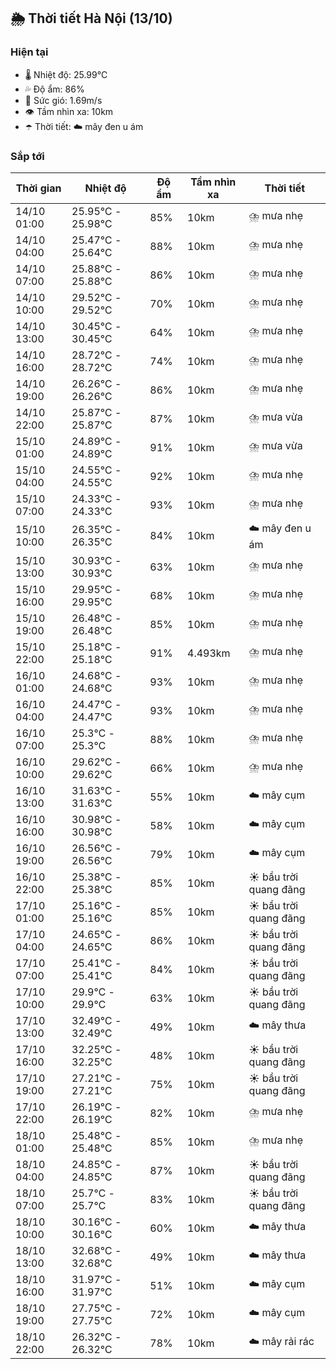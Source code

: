 ## 🌦️ Thời tiết Hà Nội (13/10)

### Hiện tại

- 🌡️ Nhiệt độ: 25.99℃
- 💦 Độ ẩm: 86%
- 💨 Sức gió: 1.69m/s
- 👁️ Tầm nhìn xa: 10km
- ☂️ Thời tiết: ☁️ mây đen u ám

### Sắp tới

| Thời gian | Nhiệt độ | Độ ẩm | Tầm nhìn xa | Thời tiết |
| --- | --- | --- | --- | --- |
| 14/10 01:00 | 25.95℃ - 25.98℃ | 85% | 10km | ⛈️ mưa nhẹ |
| 14/10 04:00 | 25.47℃ - 25.64℃ | 88% | 10km | ⛈️ mưa nhẹ |
| 14/10 07:00 | 25.88℃ - 25.88℃ | 86% | 10km | ⛈️ mưa nhẹ |
| 14/10 10:00 | 29.52℃ - 29.52℃ | 70% | 10km | ⛈️ mưa nhẹ |
| 14/10 13:00 | 30.45℃ - 30.45℃ | 64% | 10km | ⛈️ mưa nhẹ |
| 14/10 16:00 | 28.72℃ - 28.72℃ | 74% | 10km | ⛈️ mưa nhẹ |
| 14/10 19:00 | 26.26℃ - 26.26℃ | 86% | 10km | ⛈️ mưa nhẹ |
| 14/10 22:00 | 25.87℃ - 25.87℃ | 87% | 10km | ⛈️ mưa vừa |
| 15/10 01:00 | 24.89℃ - 24.89℃ | 91% | 10km | ⛈️ mưa vừa |
| 15/10 04:00 | 24.55℃ - 24.55℃ | 92% | 10km | ⛈️ mưa nhẹ |
| 15/10 07:00 | 24.33℃ - 24.33℃ | 93% | 10km | ⛈️ mưa nhẹ |
| 15/10 10:00 | 26.35℃ - 26.35℃ | 84% | 10km | ☁️ mây đen u ám |
| 15/10 13:00 | 30.93℃ - 30.93℃ | 63% | 10km | ⛈️ mưa nhẹ |
| 15/10 16:00 | 29.95℃ - 29.95℃ | 68% | 10km | ⛈️ mưa nhẹ |
| 15/10 19:00 | 26.48℃ - 26.48℃ | 85% | 10km | ⛈️ mưa nhẹ |
| 15/10 22:00 | 25.18℃ - 25.18℃ | 91% | 4.493km | ⛈️ mưa nhẹ |
| 16/10 01:00 | 24.68℃ - 24.68℃ | 93% | 10km | ⛈️ mưa nhẹ |
| 16/10 04:00 | 24.47℃ - 24.47℃ | 93% | 10km | ⛈️ mưa nhẹ |
| 16/10 07:00 | 25.3℃ - 25.3℃ | 88% | 10km | ⛈️ mưa nhẹ |
| 16/10 10:00 | 29.62℃ - 29.62℃ | 66% | 10km | ⛈️ mưa nhẹ |
| 16/10 13:00 | 31.63℃ - 31.63℃ | 55% | 10km | ☁️ mây cụm |
| 16/10 16:00 | 30.98℃ - 30.98℃ | 58% | 10km | ☁️ mây cụm |
| 16/10 19:00 | 26.56℃ - 26.56℃ | 79% | 10km | ☁️ mây cụm |
| 16/10 22:00 | 25.38℃ - 25.38℃ | 85% | 10km | ☀️ bầu trời quang đãng |
| 17/10 01:00 | 25.16℃ - 25.16℃ | 85% | 10km | ☀️ bầu trời quang đãng |
| 17/10 04:00 | 24.65℃ - 24.65℃ | 86% | 10km | ☀️ bầu trời quang đãng |
| 17/10 07:00 | 25.41℃ - 25.41℃ | 84% | 10km | ☀️ bầu trời quang đãng |
| 17/10 10:00 | 29.9℃ - 29.9℃ | 63% | 10km | ☀️ bầu trời quang đãng |
| 17/10 13:00 | 32.49℃ - 32.49℃ | 49% | 10km | ☁️ mây thưa |
| 17/10 16:00 | 32.25℃ - 32.25℃ | 48% | 10km | ☀️ bầu trời quang đãng |
| 17/10 19:00 | 27.21℃ - 27.21℃ | 75% | 10km | ☀️ bầu trời quang đãng |
| 17/10 22:00 | 26.19℃ - 26.19℃ | 82% | 10km | ⛈️ mưa nhẹ |
| 18/10 01:00 | 25.48℃ - 25.48℃ | 85% | 10km | ⛈️ mưa nhẹ |
| 18/10 04:00 | 24.85℃ - 24.85℃ | 87% | 10km | ☀️ bầu trời quang đãng |
| 18/10 07:00 | 25.7℃ - 25.7℃ | 83% | 10km | ☀️ bầu trời quang đãng |
| 18/10 10:00 | 30.16℃ - 30.16℃ | 60% | 10km | ☁️ mây thưa |
| 18/10 13:00 | 32.68℃ - 32.68℃ | 49% | 10km | ☁️ mây thưa |
| 18/10 16:00 | 31.97℃ - 31.97℃ | 51% | 10km | ☁️ mây cụm |
| 18/10 19:00 | 27.75℃ - 27.75℃ | 72% | 10km | ☁️ mây cụm |
| 18/10 22:00 | 26.32℃ - 26.32℃ | 78% | 10km | ☁️ mây rải rác |
